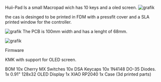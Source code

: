 Huii-Pad
Is a small Macropad wich has 10 keys and a oled screen.
![grafik](https://github.com/user-attachments/assets/db4c3bf0-86e1-4da8-9672-227c14230413)

the cas is desinged to be printed in FDM with a pressfit cover and a SLA printed window for the controller.

![grafik](https://github.com/user-attachments/assets/300e2016-51e7-4436-9415-e89a64040f84)
The PCB is 100mm width and has a lenght of 68mm.

![grafik](https://github.com/user-attachments/assets/c89ea751-4082-459e-bd32-47e1f77dd3e0)

Firmware

KMK with support for OLED screen.

BOM
    10x Cherry MX Switches
    10x DSA Keycaps
    10x 1N4148 DO-35 Diodes.
    1x 0.91" 128x32 OLED Display
    1x XIAO RP2040
    1x Case (3d printed parts)

